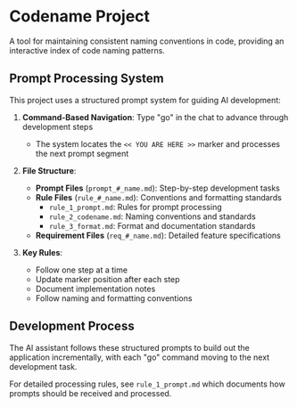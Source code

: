 # Codename Project

A tool for maintaining consistent naming conventions in code, providing an interactive index of code naming patterns.

## Prompt Processing System

This project uses a structured prompt system for guiding AI development:

1. **Command-Based Navigation**: Type "go" in the chat to advance through development steps
   - The system locates the `<< YOU ARE HERE >>` marker and processes the next prompt segment

2. **File Structure**:
   - **Prompt Files** (`prompt_#_name.md`): Step-by-step development tasks
   - **Rule Files** (`rule_#_name.md`): Conventions and formatting standards
     - `rule_1_prompt.md`: Rules for prompt processing
     - `rule_2_codename.md`: Naming conventions and standards
     - `rule_3_format.md`: Format and documentation standards
   - **Requirement Files** (`req_#_name.md`): Detailed feature specifications

3. **Key Rules**:
   - Follow one step at a time
   - Update marker position after each step
   - Document implementation notes
   - Follow naming and formatting conventions

## Development Process

The AI assistant follows these structured prompts to build out the application incrementally, with each "go" command moving to the next development task.

For detailed processing rules, see `rule_1_prompt.md` which documents how prompts should be received and processed. 